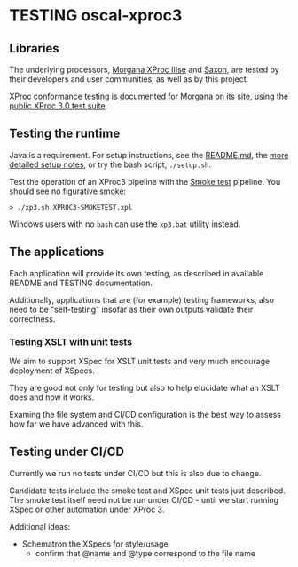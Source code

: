 # TESTING oscal-xproc3

## Libraries

The underlying processors, [Morgana XProc IIIse](https://www.xml-project.com/morganaxproc-iiise.html) and [Saxon](), are tested by their developers and user communities, as well as by this project.

XProc conformance testing is [documented for Morgana on its site](https://test-suite.xproc.org/implementation.html), using the [public XProc 3.0 test suite](https://test-suite.xproc.org/).

## Testing the runtime

Java is a requirement. For setup instructions, see the [README.md](README.md), the [more detailed setup notes](setup-notes.md), or try the bash script, `./setup.sh`.

Test the operation of an XProc3 pipeline with the [Smoke test](XPROC3-SMOKETEST.xpl) pipeline. You should see no figurative smoke:

```
> ./xp3.sh XPROC3-SMOKETEST.xpl
```

Windows users with no `bash` can use the `xp3.bat` utility instead.

## The applications

Each application will provide its own testing, as described in available README and TESTING documentation.

Additionally, applications that are (for example) testing frameworks, also need to be "self-testing" insofar as their own outputs validate their correctness.

### Testing XSLT with unit tests

We aim to support XSpec for XSLT unit tests and very much encourage deployment of XSpecs.

They are good not only for testing but also to help elucidate what an XSLT does and how it works.

Examing the file system and CI/CD configuration is the best way to assess how far we have advanced with this.

## Testing under CI/CD

Currently we run no tests under CI/CD but this is also due to change.

Candidate tests include the smoke test and XSpec unit tests just described. The smoke test itself need not be run under CI/CD - until we start running XSpec or other automation under XProc 3.

Additional ideas:

- Schematron the XSpecs for style/usage
  - confirm that @name and @type correspond to the file name   

